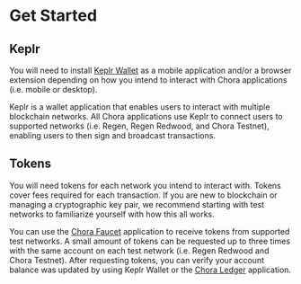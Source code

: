 # Get Started

## Keplr

You will need to install [Keplr Wallet](https://www.keplr.app/download) as a mobile application and/or a browser extension depending on how you intend to interact with Chora applications (i.e. mobile or desktop).

Keplr is a wallet application that enables users to interact with multiple blockchain networks. All Chora applications use Keplr to connect users to supported networks (i.e. Regen, Regen Redwood, and Chora Testnet), enabling users to then sign and broadcast transactions.

## Tokens

You will need tokens for each network you intend to interact with. Tokens cover fees required for each transaction. If you are new to blockchain or managing a cryptographic key pair, we recommend starting with test networks to familiarize yourself with how this all works.

You can use the [Chora Faucet](https://faucet.chora.io/chora-testnet-1) application to receive tokens from supported test networks. A small amount of tokens can be requested up to three times with the same account on each test network (i.e. Regen Redwood and Chora Testnet). After requesting tokens, you can verify your account balance was updated by using Keplr Wallet or the [Chora Ledger](https://ledger.chora.io/chora-testnet-1/account) application.

